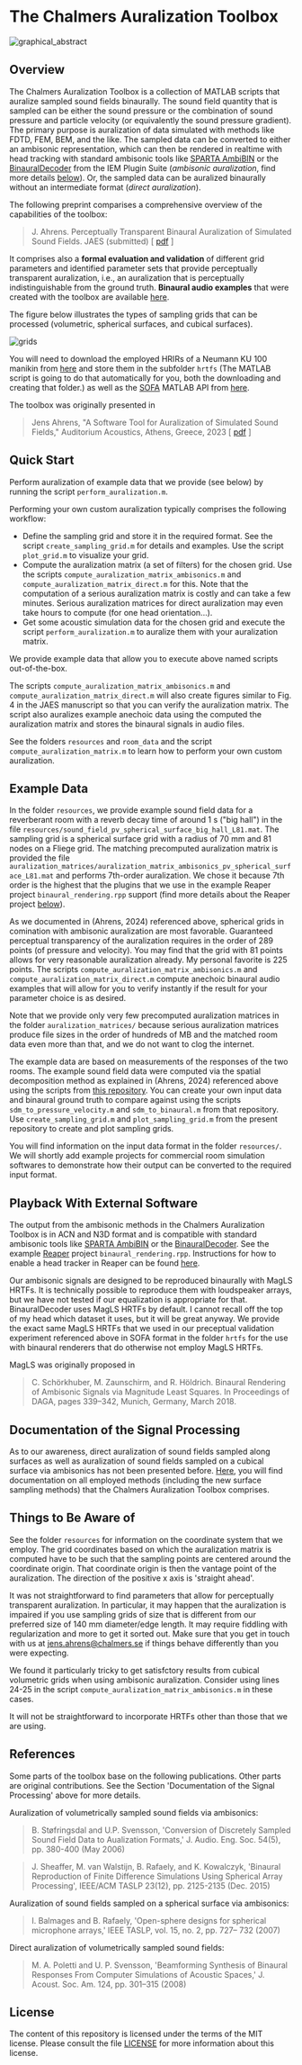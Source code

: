# The Chalmers Auralization Toolbox

![graphical_abstract](resources/graphical_abstract.png "graphical_abstract")

## Overview

The Chalmers Auralization Toolbox is a collection of MATLAB scripts that auralize sampled sound fields binaurally. The sound field quantity that is sampled can be either the sound pressure or the combination of sound pressure and particle velocity (or equivalently the sound pressure gradient). The primary purpose is auralization of data simulated with methods like FDTD, FEM, BEM, and the like. The sampled data can be converted to either an ambisonic representation, which can then be rendered in realtime with head tracking with standard ambisonic tools like [SPARTA AmbiBIN](https://leomccormack.github.io/sparta-site/docs/plugins/sparta-suite/#ambibin) or the [BinauralDecoder](https://plugins.iem.at/docs/plugindescriptions/#binauraldecoder) from the IEM Plugin Suite (*ambisonic auralization*, find more details [below](#ambi)). Or, the sampled data can be auralized binaurally without an intermediate format (*direct auralization*).

The following preprint comparises a comprehensive overview of the capabilities of the toolbox:

> J. Ahrens. Perceptually Transparent Binaural Auralization of Simulated Sound Fields. JAES (submitted) [ [pdf](https://arxiv.org/abs/2412.05015) ]

It comprises also a **formal evaluation and validation** of different grid parameters and identified parameter sets that provide perceptually transparent auralization, i.e., an auralization that is perceptually indistinguishable from the ground truth. **Binaural audio examples** that were created with the toolbox are available [here](http://www.ta.chalmers.se/research/audio-technology-group/audio-examples/jaes-2024b/). 

The figure below illustrates the types of sampling grids that can be processed (volumetric, spherical surfaces, and cubical surfaces). 

![grids](resources/grids.png "grids")

You will need to download the employed HRIRs of a Neumann KU 100 manikin from [here](https://zenodo.org/record/3928297/files/HRIR_L2702.sofa?download=1) and store them in the subfolder `hrtfs` (The MATLAB script is going to do that automatically for you, both the downloading and creating that folder.) as well as the [SOFA](https://www.sofaconventions.org/mediawiki/index.php/SOFA_(Spatially_Oriented_Format_for_Acoustics)) MATLAB API from [here](https://sourceforge.net/projects/sofacoustics/). 

The toolbox was originally presented in 

> Jens Ahrens, "A Software Tool for Auralization of Simulated Sound Fields," Auditorium Acoustics, Athens, Greece, 2023 [ [pdf](https://research.chalmers.se/publication/539920/file/539920_Fulltext.pdf) ]

## Quick Start

Perform auralization of example data that we provide (see below) by running the script `perform_auralization.m`. 

Performing your own custom auralization typically comprises the following workflow:

* Define the sampling grid and store it in the required format. See the script `create_sampling_grid.m` for details and examples. Use the script `plot_grid.m` to visualize your grid.
* Compute the auralization matrix (a set of filters) for the chosen grid. Use the scripts `compute_auralization_matrix_ambisonics.m` and `compute_auralization_matrix_direct.m` for this.  Note that the computation of a serious auralization matrix is costly and can take a few minutes. Serious auralization matrices for direct auralization may even take hours to compute (for one head orientation...).
* Get some acoustic simulation data for the chosen grid and execute the script `perform_auralization.m` to auralize them with your auralization matrix.

We provide example data that allow you to execute above named scripts out-of-the-box.

The scripts `compute_auralization_matrix_ambisonics.m` and `compute_auralization_matrix_direct.m` will also create figures similar to Fig. 4 in the JAES manuscript so that you can verify the auralization matrix. The script also auralizes example anechoic data using the computed the auralization matrix and stores the binaural signals in audio files.

See the folders `resources` and `room_data` and the script `compute_auralization_matrix.m` to learn how to perform your own custom auralization.

## Example Data

In the folder `resources`, we provide example sound field data for a reverberant room with a reverb decay time of around 1 s ("big hall") in the file `resources/sound_field_pv_spherical_surface_big_hall_L81.mat`. The sampling grid is a spherical surface grid with a radius of 70 mm and 81 nodes on a Fliege grid. The matching precomputed auralization matrix is provided the file `auralization_matrices/auralization_matrix_ambisonics_pv_spherical_surface_L81.mat` and performs 7th-order auralization. We chose it because 7th order is the highest that the plugins that we use in the example Reaper project `binaural_rendering.rpp` support (find more details about the Reaper project [below](#ambi)). 

As we documented in (Ahrens, 2024) referenced above, spherical grids in comination with ambisonic auralization are most favorable. Guaranteed perceptual transparency of the auralization requires in the order of 289 points (of pressure and velocity). You may find that the grid with 81 points allows for very reasonable auralization already. My personal favorite is 225 points. The scripts `compute_auralization_matrix_ambisonics.m` and `compute_auralization_matrix_direct.m` compute anechoic binaural audio examples that will allow for you to verify instantly if the result for your parameter choice is as desired.

Note that we provide only very few precomputed auralization matrices in the folder `auralization_matrices/` because serious auralization matrices produce file sizes in the order of hundreds of MB and the matched room data even more than that, and we do not want to clog the internet.

The example data are based on measurements of the responses of the two rooms. The example sound field data were computed via the spatial decomposition method as explained in (Ahrens, 2024) referenced above using the scripts from [this repository](https://github.com/AppliedAcousticsChalmers/acoustic-room-responses). You can create your own input data and binaural ground truth to compare against using the scripts `sdm_to_pressure_velocity.m` and `sdm_to_binaural.m` from that repository. Use `create_sampling_grid.m` and `plot_sampling_grid.m` from the present repository to create and plot sampling grids.

You will find information on the input data format in the folder `resources/`. We will shortly add example projects for commercial room simulation softwares to demonstrate how their output can be converted to the required input format.

## <a name="ambi"></a> Playback With External Software

The output from the ambisonic methods in the Chalmers Auralization Toolbox is in ACN and N3D format and is compatible with standard ambisonic tools like [SPARTA AmbiBIN](https://leomccormack.github.io/sparta-site/docs/plugins/sparta-suite/#ambibin) or the [BinauralDecoder](https://plugins.iem.at/docs/plugindescriptions/#binauraldecoder). See the example [Reaper](https://www.reaper.fm/) project `binaural_rendering.rpp`. Instructions for how to enable a head tracker in Reaper can be found [here](https://github.com/AppliedAcousticsChalmers/ambisonic-encoding).

Our ambisonic signals are designed to be reproduced binaurally with MagLS HRTFs. It is technically possible to reproduce them with loudspeaker arrays, but we have not tested if our equalization is appropriate for that. BinauralDecoder uses MagLS HRTFs by default. I cannot recall off the top of my head which dataset it uses, but it will be great anyway. We provide the exact same MagLS HRTFs that we used in our preceptual validation experiment referenced above in SOFA format in the folder `hrtfs` for the use with binaural renderers that do otherwise not employ MagLS HRTFs.

MagLS was originally proposed in

> C. Schörkhuber, M. Zaunschirm, and R. Höldrich. Binaural Rendering of Ambisonic Signals via Magnitude Least Squares. In Proceedings of DAGA, pages 339–342, Munich, Germany, March 2018.

## Documentation of the Signal Processing

As to our awareness, direct auralization of sound fields sampled along surfaces as well as auralization of sound fields sampled on a cubical surface via ambisonics has not been presented before. [Here](resources/Chalmers_Auralization_Toolbox.pdf), you will find documentation on all employed methods (including the new surface sampling methods) that the Chalmers Auralization Toolbox comprises. 

## Things to Be Aware of

See the folder `resources` for information on the coordinate system that we employ. The grid coordinates based on which the auralization matrix is computed have to be such that the sampling points are centered around the coordinate origin. That coordinate origin is then the vantage point of the auralization. The direction of the positive x axis is 'straight ahead'.

It was not straightforward to find parameters that allow for perceptually transparent auralization. In particular, it may happen that the auralization is impaired if you use sampling grids of size that is different from our preferred size of 140 mm diameter/edge length. It may require fiddling with regularization and more to get it sorted out. Make sure that you get in touch with us at jens.ahrens@chalmers.se if things behave differently than you were expecting. 

We found it particularly tricky to get satisfctory results from cubical volumetric grids when using ambisonic auralization. Consider using lines 24-25 in the script ``compute_auralization_matrix_ambisonics.m`` in these cases.

It will not be straightforward to incorporate HRTFs other than those that we are using.

## References

Some parts of the toolbox base on the following publications. Other parts are original contributions. See the Section 'Documentation of the Signal Processing' above for more details.

Auralization of volumetrically sampled sound fields via ambisonics:

> B. Støfringsdal and U.P. Svensson, 'Conversion of Discretely Sampled Sound Field Data to Aualization Formats,' J. Audio. Eng. Soc. 54(5), pp. 380-400 (May 2006)

> J. Sheaffer, M. van Walstijn, B. Rafaely, and K. Kowalczyk, 'Binaural Reproduction of Finite Difference Simulations Using Spherical Array Processing', IEEE/ACM TASLP 23(12), pp. 2125-2135 (Dec. 2015)

Auralization of sound fields sampled on a spherical surface via ambisonics:

> I. Balmages and B. Rafaely, 'Open-sphere designs for spherical microphone arrays,' IEEE TASLP, vol. 15, no. 2, pp. 727– 732 (2007)

Direct auralization of volumetrically sampled sound fields:

> M. A. Poletti and U. P. Svensson, 'Beamforming Synthesis of Binaural Responses From Computer Simulations of Acoustic Spaces,' J. Acoust. Soc. Am. 124, pp. 301–315 (2008)

## License

The content of this repository is licensed under the terms of the MIT license. Please consult the file [LICENSE](LICENSE) for more information about this license.

